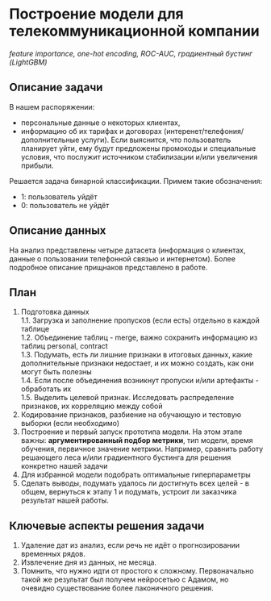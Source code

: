 # Построение модели для телекоммуникационной компании
*feature importance, one-hot encoding, ROC-AUC, градиентный бустинг (LightGBM)*

## Описание задачи
В нашем распоряжении: 
- персональные данные о некоторых клиентах, 
- информацию об их тарифах и договорах (интеренет/телефония/дополнительные услуги). Если выяснится, что пользователь планирует уйти, ему будут предложены промокоды и специальные условия, что послужит источником стабилизации и/или увеличения прибыли. 
 
Решается задача бинарной классификации. Примем такие обозначения:
- 1: пользователь уйдёт
- 0: пользователь не уйдёт

## Описание данных
На анализ представлены четыре датасета (информация о клиентах, данные о пользовании телефонной связью и интернетом). Более подробное описание прищнаков представлено в работе. 

## План
1. Подготовка данных   
    1.1. Загрузка и заполнение пропусков (если есть) отдельно в каждой таблице   
    1.2. Объединение таблиц - merge, важно сохранить информацию из таблиц personal, contract  
    1.3. Подумать, есть ли лишние признаки в итоговых данных, какие дополнительные признаки недостает, и их можно создать, как они могут быть полезны  
    1.4. Если после объединения возникнут пропуски и/или артефакты - обработать их  
    1.5. Выделить целевой признак. Исследовать распределение признаков, их корреляцию между собой  
2. Кодирование признаков, разбиение на обучающую и тестовую выборки (если необходимо)  
3. Построение и первый запуск прототипа модели. На этом этапе важны: **аргументированный подбор метрики**, тип модели, время обучения, первичное значение метрики. Например, сравнить работу решающего леса и/или градиентного бустинга для решения конкретно нашей задачи
4. Для избранной модели подобрать оптимальные гиперпараметры
5. Сделать выводы, подумать удалось ли достигнуть всех целей - в общем, вернуться к этапу 1 и подумать, устроит ли заказчика результат нашей работы.

## Ключевые аспекты решения задачи
1. Удаление дат из анализ, если речь не идёт о прогнозировании временных рядов. 
2. Извлечение дня из данных, не месяца.
3. Помнить, что нужно идти от простого к сложному. Первоначально такой же результат был получем нейросетью с Адамом, но очевидно существование более лаконичного решения.
